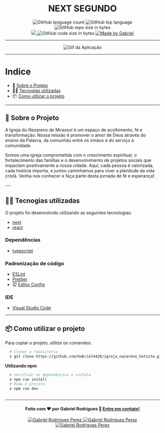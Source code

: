 <h1 align="center">
   NEXT SEGUNDO
</h1>

<p align="center">
   <img alt="GitHub language count" src="https://img.shields.io/github/languages/count/Gabriel4420/igreja_nazareno_hotsite">

  <img alt="GitHub top language" src="https://img.shields.io/github/languages/top/Gabriel4420/igreja_nazareno_hotsite?logo=html">

  <img alt="GitHub repo size in bytes" src="https://img.shields.io/github/repo-size/Gabriel4420/igreja_nazareno_hotsite?color=green">

  <br>
  
  <a href="https://www.codacy.com/manual/Gabriel4420/igreja_nazareno_hotsite?utm_source=github.com&amp;utm_medium=referral&amp;utm_content=Gabriel4420/igreja_nazareno_hotsite&amp;utm_campaign=Badge_Grade">
    <img src="https://app.codacy.com/project/badge/Grade/6dd6b46abeb14e99935a2b9ac5c6ede2"/>
  </a>
  
  <img alt="GitHub code size in bytes" src="https://img.shields.io/github/last-commit/Gabriel4420/igreja_nazareno_hotsite">

  <a href="https://www.linkedin.com/in/gabriel-rodrigues-perez-2069b072/">
    <img alt="Made by Gabriel" src="https://img.shields.io/badge/made%20by-Gabriel-%2304D361">
  </a>
</p>

---

<p align="center">
  <img alt="Gif da Aplicação" src="public/post.webp" />
</p>

---

# Indice

- :rocket: [Sobre o Projeto](#rocket-sobre-o-projeto)
- 👨‍💻️ [Tecnogias utilizadas](#%EF%B8%8F-tecnogias-utilizadas)
- 📦️ [Como utilizar o projeto](#%EF%B8%8F-como-utilizar-o-projeto)

---

## :rocket: Sobre o Projeto

<p> A Igreja do Nazareno de Mirassol é um espaço de acolhimento, fé e transformação. Nossa missão é promover o amor de Deus através do ensino da Palavra, da comunhão entre os irmãos e do serviço à comunidade.</p>

<p>Somos uma igreja comprometida com o crescimento espiritual, o fortalecimento das famílias e o desenvolvimento de projetos sociais que impactam positivamente a nossa cidade. Aqui, cada pessoa é valorizada, cada história importa, e juntos caminhamos para viver a plenitude da vida cristã. Venha nos conhecer e faça parte desta jornada de fé e esperança!.</p>
---

## 👨‍💻️ Tecnogias utilizadas

O projeto foi desenvolvido utilizando as seguintes tecnologias:

- [next](https://nextjs.org/)
- [react](https://pt-br.legacy.reactjs.org/)

### Dependências

- [typescript](https://www.typescriptlang.org/)

### Padronização de código

- [ESLint](https://eslint.org/)
- [Prettier](https://prettier.io/)
- :mouse: [Editor Config](https://editorconfig.org/)

### IDE

- [Visual Studio Code](https://code.visualstudio.com/)

---

## 📦️ Como utilizar o projeto

Para copiar o projeto, utilize os comandos:

```bash
  # Clonar o repositório
  ❯ git clone https://github.com/Gabriel4420/igreja_nazareno_hotsite.git

```

**Utilizando npm**

```bash
  # verificar as dependências e instala
  ❯ npm run install
  # Roda o projeto
  ❯ npm run dev
 
```


---

<h4 align="center">
  Feito com ❤️ por Gabriel Rodrigues 👋️ <a href="mailto:gabriel_rodrigues_perez@hotmail.com">Entre em contato!</a>
</h4>

<p align="center">

  <a href="https://www.linkedin.com/in/gabriel-rodrigues-perez-2069b072/">
    <img alt="Gabriel Rodrigues Perez" src="https://img.shields.io/badge/LinkedIn-Gabriel_Rodrigues-0e76a8?style=flat&logoColor=white&logo=linkedin">
  </a>
  <a href="https://www.facebook.com/gabriel.rodrigues.perez">
    <img alt="Gabriel Rodrigues Perez" src="https://img.shields.io/badge/Facebook-Gabriel_Rodrigues-1778F2?style=flat&logoColor=white&logo=facebook">
  </a>
  <a href="https://www.instagram.com/gabriel_rodrigues_perez/">
    <img alt="Gabriel Rodrigues Perez" src="https://img.shields.io/badge/Instagram-@gabriel4420-833AB4?style=flat&logoColor=white&logo=instagram">
  </a>
  
</p>
